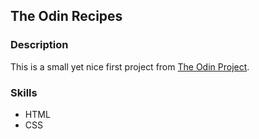 ## The Odin Recipes

### Description
This is a small yet nice first project from [The Odin Project](https://www.theodinproject.com/lessons/foundations-recipes).

### Skills
- HTML
- CSS